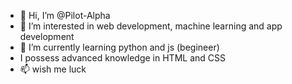 - 👋 Hi, I’m @Pilot-Alpha
- 👀 I’m interested in web development, machine learning and app development
- 🌱 I’m currently learning python and js (begineer)
- I possess advanced knowledge in HTML and CSS
- 📫 wish me luck

<!---
Pilot-Alpha/Pilot-Alpha is a ✨ special ✨ repository because its `README.md` (this file) appears on your GitHub profile.
You can click the Preview link to take a look at your changes.
--->
